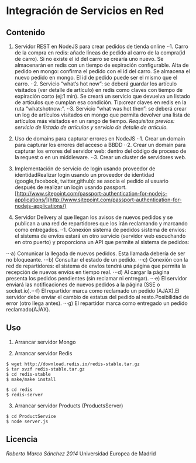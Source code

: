 # Integración de Servicios en Red

## Contenido

1. Servidor REST en NodeJS para crear pedidos de tienda online 
⋅⋅1. Carro de la compra en redis: añade líneas de pedido al carro de la compra(id de carro). Si no existe el id del carro se crearía uno nuevo. Se almacenarán en redis con un tiempo de expiración configurable. Alta de pedido en mongo: confirma el pedido con el id del carro. Se almacena el nuevo pedido en mongo. El id de pedido puede ser el mismo que el carro.
⋅⋅2. Servicio “what’s hot now”: se deberá guardar los artículo visitados (ver detalle de artículo) en redis como claves con tiempo de expiración corto (ej:1 min). Se creará un servicio que devuelva un listado de artículos que cumplan esa condición. Tip:crear claves en redis en la ruta “whatshotnow:”.
⋅⋅3. Servicio “what was hot then”: se deberá crear un log de artículos visitados en mongo que permita devolver una lista de artículos más visitados en un rango de tiempo. *Requisitos previos: servicio de listado de artículos y servicio de detalle de artículo.*

2. Uso de domains para capturar errores en NodeJS 
⋅⋅1. Crear un domain para capturar los errores del acceso a BBDD
⋅⋅2. Crear un domain para capturar los errores del servidor web: dentro del código de proceso de la request o en un middleware. 
⋅⋅3. Crear un cluster de servidores web.

3. Implementación de servicio de login usando proveedor de identidadRealizar login usando un proveedor de identidad (google,facebook, twitter,github): se asocia el pedido al usuario después de realizar un login usando passport. [http://www.sitepoint.com/passport-authentication-for-nodejs-applications/](http://www.sitepoint.com/passport-authentication-for-nodejs-applications/)

4. Servidor Delivery al que llegan los avisos de nuevos pedidos y se publican a una red de repartidores que los irán reclamando y marcando como entregados.
⋅⋅1. Conexión sistema de pedidos sistema de envíos: el sistema de envíos estará en otro servicio (servidor web escuchando en otro puerto) y proporciona un API que permite al sistema de pedidos: 

⋅⋅⋅a) Comunicar la llegada de nuevos pedidos. Esta llamada debería de ser no bloqueante. 
⋅⋅⋅b) Consultar el estado de un pedido. 
⋅⋅⋅c) Conexión con la red de repartidores: el sistema de envíos tendrá una página que permita la recepción de nuevos envíos en tiempo real. 
⋅⋅⋅d) Al cargar la página presenta los pedidos pendientes (sin reclamar ni entregar). 
⋅⋅⋅e) El servidor enviará las notificaciones de nuevos pedidos a la página (SSE o socket.io).⋅⋅⋅f) El repartidor marca como reclamado un pedido (AJAX).El servidor debe enviar el cambio de estatus del pedido al resto.Posibilidad de error (otro llega antes). 
⋅⋅⋅g) El repartidor marca como entregado un pedido reclamado(AJAX).

## Uso

1. Arrancar servidor Mongo

2. Arrancar servidor Redis
```
$ wget http://download.redis.io/redis-stable.tar.gz
$ tar xvzf redis-stable.tar.gz
$ cd redis-stable
$ make/make install

$ cd redis
$ redis-server
```

3. Arrancar servidor Products (ProductsServer)
```
$ cd ProductService
$ node server.js
```


## Licencia
*Roberto Marco Sánchez 2014*
Universidad Europea de Madrid
